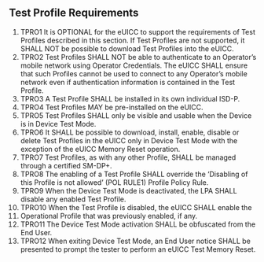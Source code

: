 ## Test Profile Requirements

1. TPRO1 It is OPTIONAL for the eUICC to support the requirements of Test Profiles described in this section. If Test Profiles are not supported, it SHALL NOT be possible to download Test Profiles into the eUICC.
2. TPRO2 Test Profiles SHALL NOT be able to authenticate to an Operator’s mobile network using Operator Credentials. The eUICC SHALL ensure that such Profiles cannot be used to connect to any Operator’s mobile network even if authentication information is contained in the Test Profile.
3. TPRO3 A Test Profile SHALL be installed in its own individual ISD-P.
4. TPRO4 Test Profiles MAY be pre-installed on the eUICC.
5. TPRO5 Test Profiles SHALL only be visible and usable when the Device is in Device Test Mode.
6. TPRO6 It SHALL be possible to download, install, enable, disable or delete Test Profiles in the eUICC only in Device Test Mode with the exception of the eUICC Memory Reset operation.
7. TPRO7 Test Profiles, as with any other Profile, SHALL be managed through a certified SM-DP+.
8. TPRO8 The enabling of a Test Profile SHALL override the ‘Disabling of this Profile is not allowed’ (POL RULE1) Profile Policy Rule.
9. TPRO9 When the Device Test Mode is deactivated, the LPA SHALL disable any enabled Test Profile.
10. TPRO10 When the Test Profile is disabled, the eUICC SHALL enable the
11. Operational Profile that was previously enabled, if any.
12. TPRO11 The Device Test Mode activation SHALL be obfuscated from the End User.
13. TPRO12 When exiting Device Test Mode, an End User notice SHALL be presented to prompt the tester to perform an eUICC Test Memory Reset.
